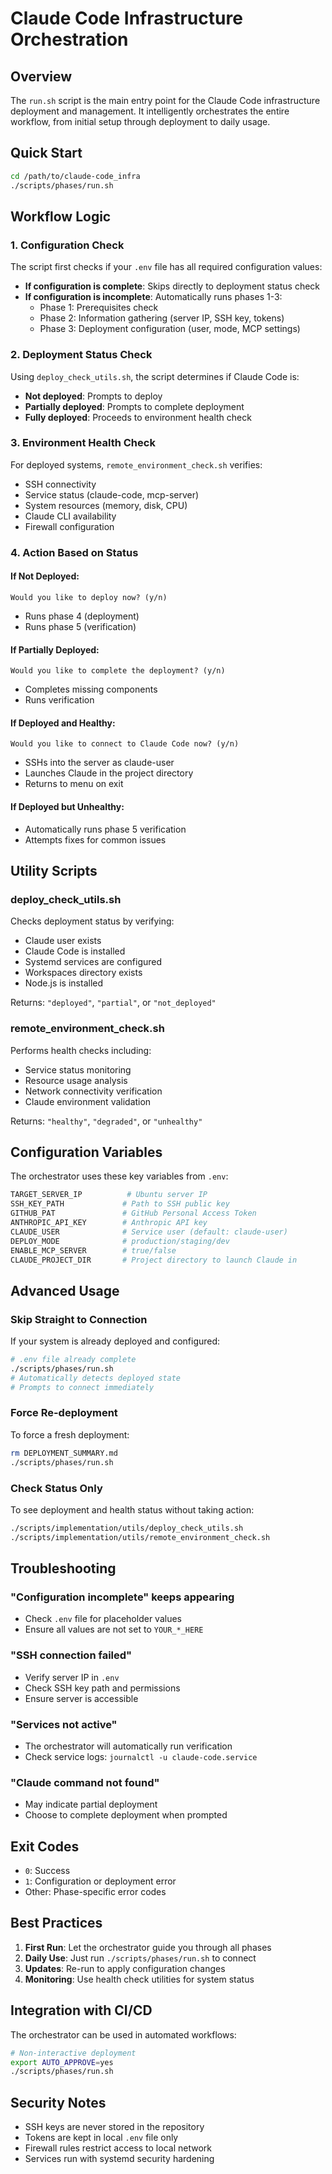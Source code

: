 # Claude Code Infrastructure Orchestration

## Overview

The `run.sh` script is the main entry point for the Claude Code infrastructure deployment and management. It intelligently orchestrates the entire workflow, from initial setup through deployment to daily usage.

## Quick Start

```bash
cd /path/to/claude-code_infra
./scripts/phases/run.sh
```

## Workflow Logic

### 1. Configuration Check

The script first checks if your `.env` file has all required configuration values:

- **If configuration is complete**: Skips directly to deployment status check
- **If configuration is incomplete**: Automatically runs phases 1-3:
  - Phase 1: Prerequisites check
  - Phase 2: Information gathering (server IP, SSH key, tokens)
  - Phase 3: Deployment configuration (user, mode, MCP settings)

### 2. Deployment Status Check

Using `deploy_check_utils.sh`, the script determines if Claude Code is:

- **Not deployed**: Prompts to deploy
- **Partially deployed**: Prompts to complete deployment
- **Fully deployed**: Proceeds to environment health check

### 3. Environment Health Check

For deployed systems, `remote_environment_check.sh` verifies:

- SSH connectivity
- Service status (claude-code, mcp-server)
- System resources (memory, disk, CPU)
- Claude CLI availability
- Firewall configuration

### 4. Action Based on Status

#### If Not Deployed:
```
Would you like to deploy now? (y/n)
```
- Runs phase 4 (deployment)
- Runs phase 5 (verification)

#### If Partially Deployed:
```
Would you like to complete the deployment? (y/n)
```
- Completes missing components
- Runs verification

#### If Deployed and Healthy:
```
Would you like to connect to Claude Code now? (y/n)
```
- SSHs into the server as claude-user
- Launches Claude in the project directory
- Returns to menu on exit

#### If Deployed but Unhealthy:
- Automatically runs phase 5 verification
- Attempts fixes for common issues

## Utility Scripts

### deploy_check_utils.sh

Checks deployment status by verifying:
- Claude user exists
- Claude Code is installed
- Systemd services are configured
- Workspaces directory exists
- Node.js is installed

Returns: `"deployed"`, `"partial"`, or `"not_deployed"`

### remote_environment_check.sh

Performs health checks including:
- Service status monitoring
- Resource usage analysis
- Network connectivity verification
- Claude environment validation

Returns: `"healthy"`, `"degraded"`, or `"unhealthy"`

## Configuration Variables

The orchestrator uses these key variables from `.env`:

```bash
TARGET_SERVER_IP          # Ubuntu server IP
SSH_KEY_PATH             # Path to SSH public key
GITHUB_PAT               # GitHub Personal Access Token
ANTHROPIC_API_KEY        # Anthropic API key
CLAUDE_USER              # Service user (default: claude-user)
DEPLOY_MODE              # production/staging/dev
ENABLE_MCP_SERVER        # true/false
CLAUDE_PROJECT_DIR       # Project directory to launch Claude in
```

## Advanced Usage

### Skip Straight to Connection

If your system is already deployed and configured:
```bash
# .env file already complete
./scripts/phases/run.sh
# Automatically detects deployed state
# Prompts to connect immediately
```

### Force Re-deployment

To force a fresh deployment:
```bash
rm DEPLOYMENT_SUMMARY.md
./scripts/phases/run.sh
```

### Check Status Only

To see deployment and health status without taking action:
```bash
./scripts/implementation/utils/deploy_check_utils.sh
./scripts/implementation/utils/remote_environment_check.sh
```

## Troubleshooting

### "Configuration incomplete" keeps appearing
- Check `.env` file for placeholder values
- Ensure all values are not set to `YOUR_*_HERE`

### "SSH connection failed"
- Verify server IP in `.env`
- Check SSH key path and permissions
- Ensure server is accessible

### "Services not active"
- The orchestrator will automatically run verification
- Check service logs: `journalctl -u claude-code.service`

### "Claude command not found"
- May indicate partial deployment
- Choose to complete deployment when prompted

## Exit Codes

- `0`: Success
- `1`: Configuration or deployment error
- Other: Phase-specific error codes

## Best Practices

1. **First Run**: Let the orchestrator guide you through all phases
2. **Daily Use**: Just run `./scripts/phases/run.sh` to connect
3. **Updates**: Re-run to apply configuration changes
4. **Monitoring**: Use health check utilities for system status

## Integration with CI/CD

The orchestrator can be used in automated workflows:

```bash
# Non-interactive deployment
export AUTO_APPROVE=yes
./scripts/phases/run.sh
```

## Security Notes

- SSH keys are never stored in the repository
- Tokens are kept in local `.env` file only
- Firewall rules restrict access to local network
- Services run with systemd security hardening
